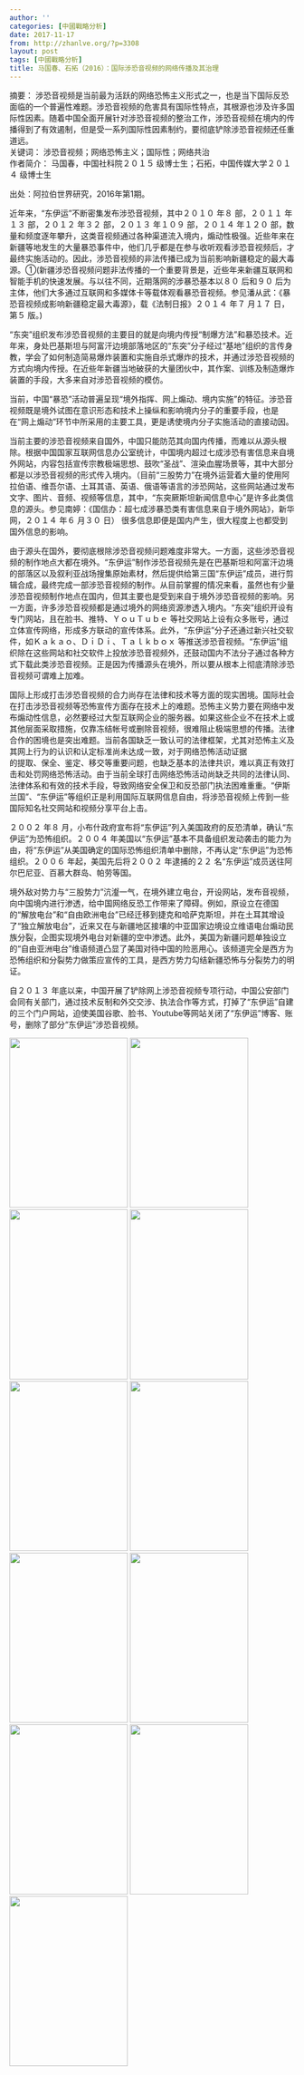```yaml
---
author: ''
categories: [中國戰略分析]
date: 2017-11-17
from: http://zhanlve.org/?p=3308
layout: post
tags: [中國戰略分析]
title: 马国春、石拓（2016）：国际涉恐音视频的网络传播及其治理
---
```


<div id="entry">
<div class="at-above-post addthis_tool" data-url="http://zhanlve.org/?p=3308">
</div>
<p>
  摘要： 涉恐音视频是当前最为活跃的网络恐怖主义形式之一，也是当下国际反恐面临的一个普遍性难题。涉恐音视频的危害具有国际性特点，其根源也涉及许多国际性因素。随着中国全面开展针对涉恐音视频的整治工作，涉恐音视频在境内的传播得到了有效遏制，但是受一系列国际性因素制约，要彻底铲除涉恐音视频还任重道远。
  <br/>
  关键词： 涉恐音视频；网络恐怖主义；国际性；网络共治
  <br/>
  作者简介： 马国春，中国社科院２０１５ 级博士生；石拓，中国传媒大学２０１４ 级博士生
 </p>
<p>
  出处：阿拉伯世界研究，2016年第1期。
 </p>
<p>
</p>
<p>
  近年来，“东伊运”不断密集发布涉恐音视频，其中２０１０ 年８ 部，２０１１ 年１３ 部，２０１２ 年３２ 部，２０１３ 年１０９ 部，２０１４ 年１２０ 部，数量和频度逐年攀升，这类音视频通过各种渠道流入境内，煽动性极强。近些年来在新疆等地发生的大量暴恐事件中，他们几乎都是在参与收听观看涉恐音视频后，才最终实施活动的。因此，涉恐音视频的非法传播已成为当前影响新疆稳定的最大毒源。①(新疆涉恐音视频问题非法传播的一个重要背景是，近些年来新疆互联网和智能手机的快速发展。与以往不同，近期落网的涉暴恐基本以８０ 后和９０ 后为主体，他们大多通过互联网和多媒体卡等载体观看暴恐音视频。参见潘从武：《暴恐音视频成影响新疆稳定最大毒源》，载《法制日报》２０１４ 年７ 月１７ 日，第５ 版。)
 </p>
<p>
  “东突”组织发布涉恐音视频的主要目的就是向境内传授“制爆方法”和暴恐技术。近年来，身处巴基斯坦与阿富汗边境部落地区的“东突”分子经过“基地”组织的言传身教，学会了如何制造简易爆炸装置和实施自杀式爆炸的技术，并通过涉恐音视频的方式向境内传授。在近些年新疆当地破获的大量团伙中，其作案、训练及制造爆炸装置的手段，大多来自对涉恐音视频的模仿。
 </p>
<p>
  当前，中国“暴恐”活动普遍呈现“境外指挥、网上煽动、境内实施”的特征。涉恐音视频既是境外试图在意识形态和技术上操纵和影响境内分子的重要手段，也是在“网上煽动”环节中所采用的主要工具，更是诱使境内分子实施活动的直接动因。
 </p>
<p>
  当前主要的涉恐音视频来自国外，中国只能防范其向国内传播，而难以从源头根除。根据中国国家互联网信息办公室统计，中国境内超过七成涉恐有害信息来自境外网站，内容包括宣传宗教极端思想、鼓吹“圣战”、渲染血腥场景等，其中大部分都是以涉恐音视频的形式传入境内。（目前“三股势力”在境外运营着大量的使用阿拉伯语、维吾尔语、土耳其语、英语、俄语等语言的涉恐网站，这些网站通过发布文字、图片、音频、视频等信息，其中，“东突厥斯坦新闻信息中心”是许多此类信息的源头。参见南婷：《国信办：超七成涉暴恐类有害信息来自于境外网站》，新华网，２０１４ 年６ 月３０ 日） 很多信息即便是国内产生，很大程度上也都受到国外信息的影响。
 </p>
<p>
  由于源头在国外，要彻底根除涉恐音视频问题难度非常大。一方面，这些涉恐音视频的制作地点大都在境外。“东伊运”制作涉恐音视频先是在巴基斯坦和阿富汗边境的部落区以及叙利亚战场搜集原始素材，然后提供给第三国“东伊运”成员，进行剪辑合成，最终完成一部涉恐音视频的制作。从目前掌握的情况来看，虽然也有少量涉恐音视频制作地点在国内，但其主要也是受到来自于境外涉恐音视频的影响。另一方面，许多涉恐音视频都是通过境外的网络资源渗透入境内。“东突”组织开设有专门网站，且在脸书、推特、ＹｏｕＴｕｂｅ 等社交网站上设有众多账号，通过立体宣传网络，形成多方联动的宣传体系。此外，“东伊运”分子还通过新兴社交软件，如Ｋａｋａｏ、ＤｉＤｉ、Ｔａｌｋｂｏｘ 等推送涉恐音视频。“东伊运”组织除在这些网站和社交软件上投放涉恐音视频外，还鼓动国内不法分子通过各种方式下载此类涉恐音视频。正是因为传播源头在境外，所以要从根本上彻底清除涉恐音视频可谓难上加难。
 </p>
<p>
  国际上形成打击涉恐音视频的合力尚存在法律和技术等方面的现实困境。国际社会在打击涉恐音视频等恐怖宣传方面存在技术上的难题。恐怖主义势力要在网络中发布煽动性信息，必然要经过大型互联网企业的服务器。如果这些企业不在技术上或其他层面采取措施，仅靠冻结帐号或删除音视频，很难阻止极端思想的传播。法律合作的困境也是突出难题。当前各国缺乏一致认可的法律框架，尤其对恐怖主义及其网上行为的认识和认定标准尚未达成一致，对于网络恐怖活动证据
  <br/>
  的提取、保全、鉴定、移交等重要问题，也缺乏基本的法律共识，难以真正有效打击和处罚网络恐怖活动。由于当前全球打击网络恐怖活动尚缺乏共同的法律认同、法律体系和有效的技术手段，导致网络安全保卫和反恐部门执法困难重重。“伊斯兰国”、“东伊运”等组织正是利用国际互联网信息自由，将涉恐音视频上传到一些国际知名社交网站和视频分享平台上击。
 </p>
<p>
  ２００２ 年８ 月，小布什政府宣布将“东伊运”列入美国政府的反恐清单，确认“东伊运”为恐怖组织。２００４ 年美国以“东伊运”基本不具备组织发动袭击的能力为由，将“东伊运”从美国确定的国际恐怖组织清单中删除，不再认定“东伊运”为恐怖组织。２００６ 年起，美国先后将２００２ 年逮捕的２２ 名“东伊运”成员送往阿尔巴尼亚、百慕大群岛、帕劳等国。
 </p>
<p>
  境外敌对势力与“三股势力”沆瀣一气，在境外建立电台，开设网站，发布音视频，向中国境内进行渗透，给中国网络反恐工作带来了障碍。例如，原设立在德国的“解放电台”和“自由欧洲电台”已经迁移到捷克和哈萨克斯坦，并在土耳其增设了“独立解放电台”，近来又在与新疆地区接壤的中亚国家边境设立维语电台煽动民族分裂，企图实现境外电台对新疆的空中渗透。此外，美国为新疆问题单独设立的“自由亚洲电台”维语频道凸显了美国对待中国的险恶用心。该频道完全是西方为恐怖组织和分裂势力做策应宣传的工具，是西方势力勾结新疆恐怖与分裂势力的明证。
 </p>
<p>
  自２０１３ 年底以来，中国开展了铲除网上涉恐音视频专项行动，中国公安部门会同有关部门，通过技术反制和外交交涉、执法合作等方式，打掉了“东伊运”自建的三个门户网站，迫使美国谷歌、脸书、Youtube等网站关闭了“东伊运”博客、账号，删除了部分“东伊运”涉恐音视频。
 </p>
<p>
</p>
<p>
<img alt="" class="aligncenter size-medium wp-image-3309" height="300" sizes="(max-width: 209px) 100vw, 209px" src="http://zhanlve.org/wp-content/uploads/2017/11/国际涉恐音视频的网络传播及其治理_页面_01-209x300.jpg" srcset="http://zhanlve.org/wp-content/uploads/2017/11/国际涉恐音视频的网络传播及其治理_页面_01-209x300.jpg 209w, http://zhanlve.org/wp-content/uploads/2017/11/国际涉恐音视频的网络传播及其治理_页面_01-768x1103.jpg 768w, http://zhanlve.org/wp-content/uploads/2017/11/国际涉恐音视频的网络传播及其治理_页面_01-713x1024.jpg 713w, http://zhanlve.org/wp-content/uploads/2017/11/国际涉恐音视频的网络传播及其治理_页面_01.jpg 1354w" width="209"/>
<img alt="" class="aligncenter size-medium wp-image-3310" height="300" sizes="(max-width: 209px) 100vw, 209px" src="http://zhanlve.org/wp-content/uploads/2017/11/国际涉恐音视频的网络传播及其治理_页面_02-209x300.jpg" srcset="http://zhanlve.org/wp-content/uploads/2017/11/国际涉恐音视频的网络传播及其治理_页面_02-209x300.jpg 209w, http://zhanlve.org/wp-content/uploads/2017/11/国际涉恐音视频的网络传播及其治理_页面_02-768x1103.jpg 768w, http://zhanlve.org/wp-content/uploads/2017/11/国际涉恐音视频的网络传播及其治理_页面_02-713x1024.jpg 713w, http://zhanlve.org/wp-content/uploads/2017/11/国际涉恐音视频的网络传播及其治理_页面_02.jpg 1354w" width="209"/>
<img alt="" class="aligncenter size-medium wp-image-3311" height="300" sizes="(max-width: 209px) 100vw, 209px" src="http://zhanlve.org/wp-content/uploads/2017/11/国际涉恐音视频的网络传播及其治理_页面_03-209x300.jpg" srcset="http://zhanlve.org/wp-content/uploads/2017/11/国际涉恐音视频的网络传播及其治理_页面_03-209x300.jpg 209w, http://zhanlve.org/wp-content/uploads/2017/11/国际涉恐音视频的网络传播及其治理_页面_03-768x1103.jpg 768w, http://zhanlve.org/wp-content/uploads/2017/11/国际涉恐音视频的网络传播及其治理_页面_03-713x1024.jpg 713w, http://zhanlve.org/wp-content/uploads/2017/11/国际涉恐音视频的网络传播及其治理_页面_03.jpg 1354w" width="209"/>
<img alt="" class="aligncenter size-medium wp-image-3312" height="300" sizes="(max-width: 209px) 100vw, 209px" src="http://zhanlve.org/wp-content/uploads/2017/11/国际涉恐音视频的网络传播及其治理_页面_04-209x300.jpg" srcset="http://zhanlve.org/wp-content/uploads/2017/11/国际涉恐音视频的网络传播及其治理_页面_04-209x300.jpg 209w, http://zhanlve.org/wp-content/uploads/2017/11/国际涉恐音视频的网络传播及其治理_页面_04-768x1103.jpg 768w, http://zhanlve.org/wp-content/uploads/2017/11/国际涉恐音视频的网络传播及其治理_页面_04-713x1024.jpg 713w, http://zhanlve.org/wp-content/uploads/2017/11/国际涉恐音视频的网络传播及其治理_页面_04.jpg 1354w" width="209"/>
<img alt="" class="aligncenter size-medium wp-image-3313" height="300" sizes="(max-width: 209px) 100vw, 209px" src="http://zhanlve.org/wp-content/uploads/2017/11/国际涉恐音视频的网络传播及其治理_页面_05-209x300.jpg" srcset="http://zhanlve.org/wp-content/uploads/2017/11/国际涉恐音视频的网络传播及其治理_页面_05-209x300.jpg 209w, http://zhanlve.org/wp-content/uploads/2017/11/国际涉恐音视频的网络传播及其治理_页面_05-768x1103.jpg 768w, http://zhanlve.org/wp-content/uploads/2017/11/国际涉恐音视频的网络传播及其治理_页面_05-713x1024.jpg 713w, http://zhanlve.org/wp-content/uploads/2017/11/国际涉恐音视频的网络传播及其治理_页面_05.jpg 1354w" width="209"/>
<img alt="" class="aligncenter size-medium wp-image-3314" height="300" sizes="(max-width: 209px) 100vw, 209px" src="http://zhanlve.org/wp-content/uploads/2017/11/国际涉恐音视频的网络传播及其治理_页面_06-209x300.jpg" srcset="http://zhanlve.org/wp-content/uploads/2017/11/国际涉恐音视频的网络传播及其治理_页面_06-209x300.jpg 209w, http://zhanlve.org/wp-content/uploads/2017/11/国际涉恐音视频的网络传播及其治理_页面_06-768x1103.jpg 768w, http://zhanlve.org/wp-content/uploads/2017/11/国际涉恐音视频的网络传播及其治理_页面_06-713x1024.jpg 713w, http://zhanlve.org/wp-content/uploads/2017/11/国际涉恐音视频的网络传播及其治理_页面_06.jpg 1354w" width="209"/>
<img alt="" class="aligncenter size-medium wp-image-3315" height="300" sizes="(max-width: 209px) 100vw, 209px" src="http://zhanlve.org/wp-content/uploads/2017/11/国际涉恐音视频的网络传播及其治理_页面_07-209x300.jpg" srcset="http://zhanlve.org/wp-content/uploads/2017/11/国际涉恐音视频的网络传播及其治理_页面_07-209x300.jpg 209w, http://zhanlve.org/wp-content/uploads/2017/11/国际涉恐音视频的网络传播及其治理_页面_07-768x1103.jpg 768w, http://zhanlve.org/wp-content/uploads/2017/11/国际涉恐音视频的网络传播及其治理_页面_07-713x1024.jpg 713w, http://zhanlve.org/wp-content/uploads/2017/11/国际涉恐音视频的网络传播及其治理_页面_07.jpg 1354w" width="209"/>
<img alt="" class="aligncenter size-medium wp-image-3316" height="300" sizes="(max-width: 209px) 100vw, 209px" src="http://zhanlve.org/wp-content/uploads/2017/11/国际涉恐音视频的网络传播及其治理_页面_08-209x300.jpg" srcset="http://zhanlve.org/wp-content/uploads/2017/11/国际涉恐音视频的网络传播及其治理_页面_08-209x300.jpg 209w, http://zhanlve.org/wp-content/uploads/2017/11/国际涉恐音视频的网络传播及其治理_页面_08-768x1103.jpg 768w, http://zhanlve.org/wp-content/uploads/2017/11/国际涉恐音视频的网络传播及其治理_页面_08-713x1024.jpg 713w, http://zhanlve.org/wp-content/uploads/2017/11/国际涉恐音视频的网络传播及其治理_页面_08.jpg 1354w" width="209"/>
<img alt="" class="aligncenter size-medium wp-image-3317" height="300" sizes="(max-width: 209px) 100vw, 209px" src="http://zhanlve.org/wp-content/uploads/2017/11/国际涉恐音视频的网络传播及其治理_页面_09-209x300.jpg" srcset="http://zhanlve.org/wp-content/uploads/2017/11/国际涉恐音视频的网络传播及其治理_页面_09-209x300.jpg 209w, http://zhanlve.org/wp-content/uploads/2017/11/国际涉恐音视频的网络传播及其治理_页面_09-768x1103.jpg 768w, http://zhanlve.org/wp-content/uploads/2017/11/国际涉恐音视频的网络传播及其治理_页面_09-713x1024.jpg 713w, http://zhanlve.org/wp-content/uploads/2017/11/国际涉恐音视频的网络传播及其治理_页面_09.jpg 1354w" width="209"/>
<img alt="" class="aligncenter size-medium wp-image-3318" height="300" sizes="(max-width: 209px) 100vw, 209px" src="http://zhanlve.org/wp-content/uploads/2017/11/国际涉恐音视频的网络传播及其治理_页面_10-209x300.jpg" srcset="http://zhanlve.org/wp-content/uploads/2017/11/国际涉恐音视频的网络传播及其治理_页面_10-209x300.jpg 209w, http://zhanlve.org/wp-content/uploads/2017/11/国际涉恐音视频的网络传播及其治理_页面_10-768x1103.jpg 768w, http://zhanlve.org/wp-content/uploads/2017/11/国际涉恐音视频的网络传播及其治理_页面_10-713x1024.jpg 713w, http://zhanlve.org/wp-content/uploads/2017/11/国际涉恐音视频的网络传播及其治理_页面_10.jpg 1354w" width="209"/>
<img alt="" class="aligncenter size-medium wp-image-3319" height="300" sizes="(max-width: 209px) 100vw, 209px" src="http://zhanlve.org/wp-content/uploads/2017/11/国际涉恐音视频的网络传播及其治理_页面_11-209x300.jpg" srcset="http://zhanlve.org/wp-content/uploads/2017/11/国际涉恐音视频的网络传播及其治理_页面_11-209x300.jpg 209w, http://zhanlve.org/wp-content/uploads/2017/11/国际涉恐音视频的网络传播及其治理_页面_11-768x1103.jpg 768w, http://zhanlve.org/wp-content/uploads/2017/11/国际涉恐音视频的网络传播及其治理_页面_11-713x1024.jpg 713w, http://zhanlve.org/wp-content/uploads/2017/11/国际涉恐音视频的网络传播及其治理_页面_11.jpg 1354w" width="209"/>
</p>
<!-- AddThis Advanced Settings above via filter on the_content -->
<!-- AddThis Advanced Settings below via filter on the_content -->
<!-- AddThis Advanced Settings generic via filter on the_content -->
<!-- AddThis Share Buttons above via filter on the_content -->
<!-- AddThis Share Buttons below via filter on the_content -->
<div class="at-below-post addthis_tool" data-url="http://zhanlve.org/?p=3308">
</div>
<!-- AddThis Share Buttons generic via filter on the_content -->
</div>
